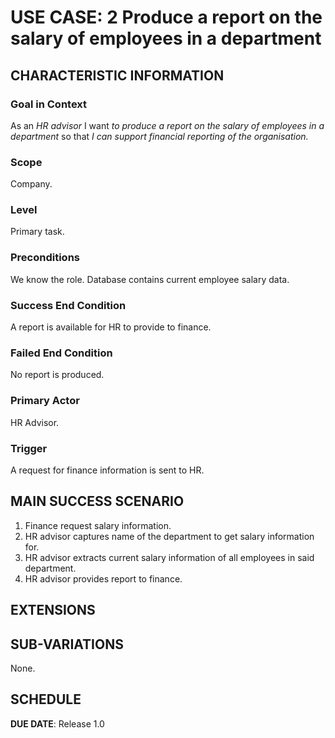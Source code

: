 # USE CASE: 2 Produce a report on the salary of employees in a department

## CHARACTERISTIC INFORMATION

### Goal in Context

As an *HR advisor* I want *to produce a report on the salary of employees in a department* so that *I can support financial reporting of the organisation.*

### Scope

Company.

### Level

Primary task.

### Preconditions

We know the role.  Database contains current employee salary data.

### Success End Condition

A report is available for HR to provide to finance.

### Failed End Condition

No report is produced.

### Primary Actor

HR Advisor.

### Trigger

A request for finance information is sent to HR.

## MAIN SUCCESS SCENARIO

1. Finance request salary information.
2. HR advisor captures name of the department to get salary information for.
3. HR advisor extracts current salary information of all employees in said department.
4. HR advisor provides report to finance.

## EXTENSIONS


## SUB-VARIATIONS

None.

## SCHEDULE

**DUE DATE**: Release 1.0
